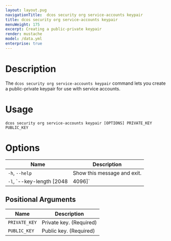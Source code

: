```yaml
---
layout: layout.pug
navigationTitle:  dcos security org service-accounts keypair
title: dcos security org service-accounts keypair
menuWeight: 175
excerpt: Creating a public-private keypair
render: mustache
model: /data.yml
enterprise: true
---
```


# Description

The `dcos security org service-accounts keypair` command lets you create a public-private keypair for use with service accounts.

# Usage

```
dcos security org service-accounts keypair [OPTIONS] PRIVATE_KEY PUBLIC_KEY
```

# Options

| Name |  Description |
|---------|-------------|
|  `-h`, `--help` |  Show this message and exit.|
| `-l`, `--key-length [2048|4096]` | Length of the RSA key. |

## Positional Arguments

| Name |  Description |
|---------|-------------|
| `PRIVATE_KEY` | Private key. (Required)|
| `PUBLIC_KEY` | Public key. (Required)|

